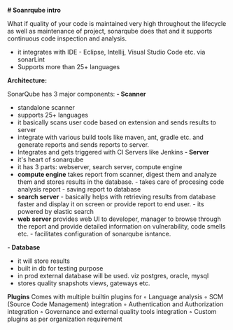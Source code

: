 
**# Soanrqube intro**

What if quality of your code is maintained very high throughout the lifecycle as well as maintenance of project, sonarqube does that and it supports continuous code inspection and analysis.

- it integrates with IDE - Eclipse, Intellij, Visual Studio Code etc.  via sonarLint
- Supports more than 25+ languages 


**Architecture:** 

SonarQube has 3 major components: 
**- Scanner**
  - standalone scanner 
  - supports 25+ languages
  - it basically scans user code based on extension and sends results to server
  - integrate with various build tools like maven, ant, gradle etc. and generate reports and sends reports to server. 
  - Integrates and gets triggered with CI Servers like Jenkins
**- Server** 
 - it's heart of sonarqube 
 -  it has 3 parts: webserver, search server, compute engine 
 - **compute engine** takes report from scanner, digest them and analyze them  and stores results in the database.
                     - takes care of procesing code analysis report
                     - saving report to database 
 - **search server** - basically helps with retrieving results from database faster and display it on screen or provide report to end user. 
                     - its powered by elastic search
 - **web server** provides web UI to developer, manager to browse through the report and provide detailed information on vulnerability, code smells etc. 
                 - facilitates configuration of sonarqube isntance. 

**- Database** 
  - it will store results 
  - built in db for testing purpose
  - in prod external database will be used. viz postgres, oracle, mysql 
  - stores quality snapshots views, gateways etc. 
  

**Plugins**
Comes with multiple builtin plugins for ◦ Language analysis
◦ SCM (Source Code Management) integration
◦ Authentication and Authorization integration
◦ Governance and external quality tools integration
◦ Custom plugins as per organization requirement 
 
  
  
 

